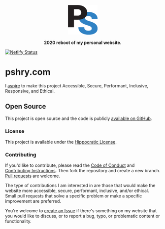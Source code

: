 <div align="center">
  <img src="https://raw.githubusercontent.com/paulshryock/paul-shryock/main/legacy/assets/paul-shryock-logos/paul-shryock-logo-4c.png" alt="Paul Shryock" width="96" height="96">
</div>
<p align="center"><strong>2020 reboot of my personal website.</strong></p>


[![Netlify Status][netlify-status]][netlify-deploys]

# pshry.com

I [aspire][aspire] to make this project Accessible, Secure, Performant, Inclusive, Responsive, and Ethical.

## Open Source

This project is open source and the code is publicly [available on GitHub][github-repo].

### License

This project is available under the [Hippocratic License][license].

### Contributing

If you'd like to contribute, please read the [Code of Conduct][code-of-conduct] and [Contributing Instructions][contributing]. Then fork the repository and create a new branch. [Pull requests][github-pull-requests] are welcome.

The type of contributions I am interested in are those that would make the website more accessible, secure, performant, inclusive, and/or ethical. Small pull requests that solve a specific problem or make a specific improvement are preferred.

You're welcome to [create an Issue][github-create-issue] if there's something on my website that you would like to discuss, or to report a bug, typo, or problematic content or functionality.

[netlify-status]: https://api.netlify.com/api/v1/badges/99675821-ec9f-46d6-a6b4-c47a0104b756/deploy-status
[netlify-deploys]: https://app.netlify.com/sites/pshry-com/deploys
[aspire]: https://www.filamentgroup.com/lab/aspire/
[github-repo]: https://github.com/paulshryock/paul-shryock
[license]: https://firstdonoharm.dev/
[code-of-conduct]: blob/main/CODE_OF_CONDUCT.md
[contributing]: blob/main/CONTRIBUTING.md
[github-pull-requests]: https://github.com/paulshryock/paul-shryock/pulls
[github-create-issue]: https://github.com/paulshryock/paul-shryock/issues/new/choose
